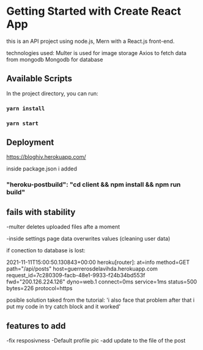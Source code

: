 # Getting Started with Create React App

this is an API project using node.js, Mern with a React.js front-end.

technologies used:
Multer is used for image storage
Axios to fetch data from mongodb
Mongodb for database

## Available Scripts

In the project directory, you can run:

### `yarn install`

### `yarn start`

## Deployment

https://bloghiv.herokuapp.com/

inside package.json i added

### "heroku-postbuild": "cd client && npm install && npm run build"

## fails with stability

-multer deletes uploaded files afte a moment

-inside settings page data overwrites values (cleaning user data)

if conection to database is lost:

2021-11-11T15:00:50.130843+00:00 heroku[router]: at=info method=GET path="/api/posts" host=guerrerosdelavihda.herokuapp.com request_id=7c280309-facb-48e1-9933-f24b34bd553f fwd="200.126.224.126" dyno=web.1 connect=0ms service=1ms status=500 bytes=226 protocol=https

posible solution taked from the tutorial:
'i also face that problem after that i put my code in try catch block and it worked'

## features to add

-fix resposivness
-Default profile pic
-add update to the file of the post
